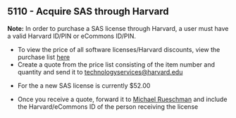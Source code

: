 ## 5110 - Acquire SAS through Harvard ##

 **Note:** In order to purchase a SAS license through Harvard, a user must have a valid Harvard ID/PIN or eCommons ID/PIN.

 - To view the price of all software licenses/Harvard discounts, view the purchase list [here](http://huit.harvard.edu/tps_pricelist)
 - Create a quote from the price list consisting of the item number and quantity and send it to <technologyservices@harvard.edu>
  * For the a new SAS license is currently $52.00
 - Once you receive a quote, forward it to [Michael Rueschman](<mrueschman@rics.bwh.harvard.edu>) and include the Harvard/eCommons ID of the person receiving the license
